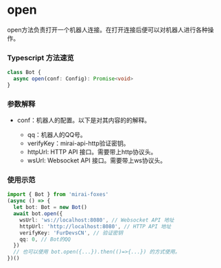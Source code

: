 # open

open方法负责打开一个机器人连接。在打开连接后便可以对机器人进行各种操作。

### Typescript 方法速览

```typescript
class Bot {
  async open(conf: Config): Promise<void>
}
```

### 参数解释

- conf：机器人的配置。以下是对其内容的的解释。

  * qq：机器人的QQ号。
  * verifyKey：mirai-api-http验证密钥。
  * httpUrl: HTTP API 接口。需要带上http协议头。
  * wsUrl: Websocket API 接口。需要带上ws协议头。

### 使用示范

```typescript
import { Bot } from 'mirai-foxes'
(async () => {
  let bot: Bot = new Bot()
  await bot.open({
    wsUrl: 'ws://localhost:8080', // Websocket API 地址
    httpUrl: 'http://localhost:8080', // HTTP API 地址
    verifyKey: 'FurDevsCN', // 验证密钥
    qq: 0, // Bot的QQ
  })
  // 也可以使用 bot.open({...}).then(()=>{...}) 的方式使用。
})()
```
